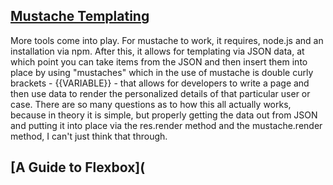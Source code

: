 ## [Mustache Templating](https://medium.com/@1sherlynn/javascript-templating-language-and-engine-mustache-js-with-node-and-express-f4c2530e73b2)

More tools come into play. For mustache to work, it requires, node.js and an installation via npm. After this, it allows for templating via JSON data, at which point you can take items from the JSON and then insert them into place by using "mustaches" which in the use of mustache is double curly brackets - {{VARIABLE}} - that allows for developers to write a page and then use data to render the personalized details of that particular user or case. There are so many questions as to how this all actually works, because in theory it is simple, but properly getting the data out from JSON and putting it into place via the res.render method and the mustache.render method, I can't just think that through.

## [A Guide  to Flexbox](
